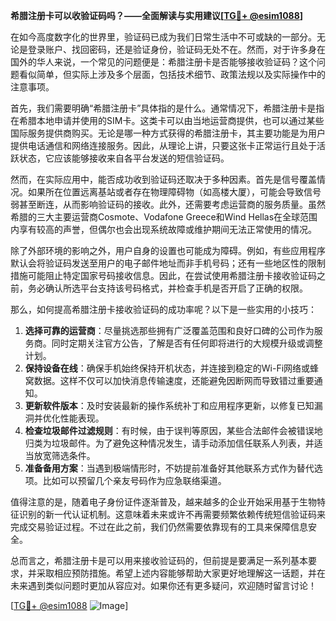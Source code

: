 **希腊注册卡可以收验证码吗？——全面解读与实用建议[[TG💪+ @esim1088](https://t.me/s/esim1088)]**

在如今高度数字化的世界里，验证码已成为我们日常生活中不可或缺的一部分。无论是登录账户、找回密码，还是验证身份，验证码无处不在。然而，对于许多身在国外的华人来说，一个常见的问题便是：希腊注册卡是否能够接收验证码？这个问题看似简单，但实际上涉及多个层面，包括技术细节、政策法规以及实际操作中的注意事项。

首先，我们需要明确“希腊注册卡”具体指的是什么。通常情况下，希腊注册卡是指在希腊本地申请并使用的SIM卡。这类卡可以由当地运营商提供，也可以通过某些国际服务提供商购买。无论是哪一种方式获得的希腊注册卡，其主要功能是为用户提供电话通信和网络连接服务。因此，从理论上讲，只要这张卡正常运行且处于活跃状态，它应该能够接收来自各平台发送的短信验证码。

然而，在实际应用中，能否成功收到验证码还取决于多种因素。首先是信号覆盖情况。如果所在位置远离基站或者存在物理障碍物（如高楼大厦），可能会导致信号弱甚至断连，从而影响验证码的接收。此外，还需要考虑运营商的服务质量。虽然希腊的三大主要运营商Cosmote、Vodafone Greece和Wind Hellas在全球范围内享有较高的声誉，但偶尔也会出现系统故障或维护期间无法正常使用的情况。

除了外部环境的影响之外，用户自身的设置也可能成为障碍。例如，有些应用程序默认会将验证码发送至用户的电子邮件地址而非手机号码；还有一些地区性的限制措施可能阻止特定国家号码接收信息。因此，在尝试使用希腊注册卡接收验证码之前，务必确认所选平台支持该号码格式，并检查手机是否开启了正确的权限。

那么，如何提高希腊注册卡接收验证码的成功率呢？以下是一些实用的小技巧：

1. **选择可靠的运营商**：尽量挑选那些拥有广泛覆盖范围和良好口碑的公司作为服务商。同时定期关注官方公告，了解是否有任何即将进行的大规模升级或调整计划。
2. **保持设备在线**：确保手机始终保持开机状态，并连接到稳定的Wi-Fi网络或蜂窝数据。这样不仅可以加快消息传输速度，还能避免因断网而导致错过重要通知。
3. **更新软件版本**：及时安装最新的操作系统补丁和应用程序更新，以修复已知漏洞并优化性能表现。
4. **检查垃圾邮件过滤规则**：有时候，由于误判等原因，某些合法邮件会被错误地归类为垃圾邮件。为了避免这种情况发生，请手动添加信任联系人列表，并适当放宽筛选条件。
5. **准备备用方案**：当遇到极端情形时，不妨提前准备好其他联系方式作为替代选项。比如可以预留几个亲友号码作为应急联络渠道。

值得注意的是，随着电子身份证件逐渐普及，越来越多的企业开始采用基于生物特征识别的新一代认证机制。这意味着未来或许不再需要频繁依赖传统短信验证码来完成交易验证过程。不过在此之前，我们仍然需要依靠现有的工具来保障信息安全。

总而言之，希腊注册卡是可以用来接收验证码的，但前提是要满足一系列基本要求，并采取相应预防措施。希望上述内容能够帮助大家更好地理解这一话题，并在未来遇到类似问题时更加从容应对。如果你还有更多疑问，欢迎随时留言讨论！

[[TG💪+ @esim1088](https://t.me/s/esim1088) ![Image](https://i.postimg.cc/4NQfJmqS/Snipaste-2025-05-13-00-14-12.png)]